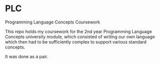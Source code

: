 # PLC
Programming Language Concepts Coursework

This repo holds my coursework for the 2nd year Programming Language Concepts university module, which consisted of writing our own language
which then had to be sufficiently complex to support various standard concepts.

It was done as a pair.
